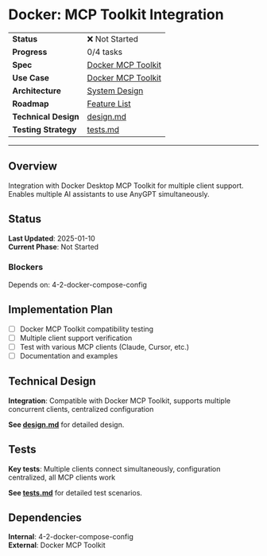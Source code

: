 # Docker: MCP Toolkit Integration

| | |
|---|---|
| **Status** | ❌ Not Started |
| **Progress** | 0/4 tasks |
| **Spec** | [Docker MCP Toolkit](../../../../products/anygpt/specs/anygpt/docker-mcp-toolkit.md) |
| **Use Case** | [Docker MCP Toolkit](../../../../products/anygpt/cases/docker-mcp-toolkit.md) |
| **Architecture** | [System Design](../../architecture.md) |
| **Roadmap** | [Feature List](../../roadmap.md) |
| **Technical Design** | [design.md](./design.md) |
| **Testing Strategy** | [tests.md](./tests.md) |

---

## Overview

Integration with Docker Desktop MCP Toolkit for multiple client support. Enables multiple AI assistants to use AnyGPT simultaneously.

## Status

**Last Updated**: 2025-01-10  
**Current Phase**: Not Started

### Blockers
Depends on: 4-2-docker-compose-config

## Implementation Plan

- [ ] Docker MCP Toolkit compatibility testing
- [ ] Multiple client support verification
- [ ] Test with various MCP clients (Claude, Cursor, etc.)
- [ ] Documentation and examples

## Technical Design

**Integration**: Compatible with Docker MCP Toolkit, supports multiple concurrent clients, centralized configuration

**See [design.md](./design.md)** for detailed design.

## Tests

**Key tests**: Multiple clients connect simultaneously, configuration centralized, all MCP clients work

**See [tests.md](./tests.md)** for detailed test scenarios.

## Dependencies

**Internal**: 4-2-docker-compose-config  
**External**: Docker MCP Toolkit
